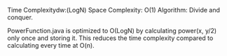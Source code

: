 Time Complexitydw:(LogN)
Space Complexity: O(1)
Algorithm: Divide and conquer.

PowerFunction.java is optimized to O(LogN) by calculating power(x, y/2) only once and storing it.
This reduces the time complexity compared to calculating every time at O(n).
